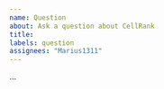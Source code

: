 ```yaml
---
name: Question
about: Ask a question about CellRank
title:
labels: question
assignees: "Marius1311"
---
```


<!-- If you a question regarding CellRank's core concepts, usage or functionalities, ask below: -->
...
